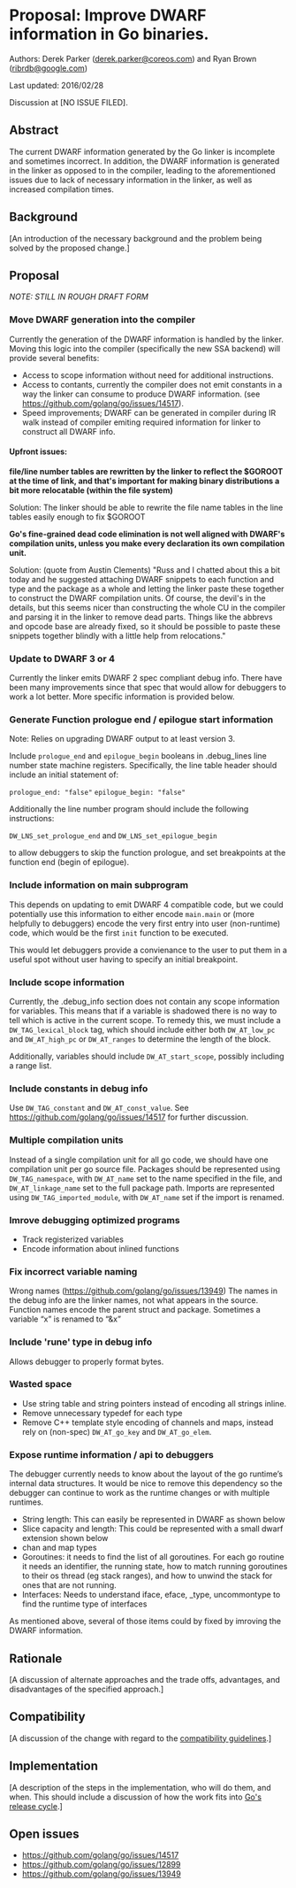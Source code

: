 # Proposal: Improve DWARF information in Go binaries.

Authors: Derek Parker (derek.parker@coreos.com) and Ryan Brown
(ribrdb@google.com)

Last updated: 2016/02/28

Discussion at [NO ISSUE FILED].

## Abstract

The current DWARF information generated by the Go linker is incomplete and
sometimes incorrect. In addition, the DWARF information is generated in the
linker as opposed to in the compiler, leading to the aforementioned issues due
to lack of necessary information in the linker, as well as increased compilation
times.

## Background

[An introduction of the necessary background and the problem being solved by the
proposed change.]

## Proposal

*NOTE: STILL IN ROUGH DRAFT FORM*

### Move DWARF generation into the compiler

Currently the generation of the DWARF information is handled by the linker.
Moving this logic into the compiler (specifically the new SSA backend) will
provide several benefits:

- Access to scope information without need for additional instructions.
- Access to contants, currently the compiler does not emit constants in a way
  the linker can consume to produce DWARF information. (see
  https://github.com/golang/go/issues/14517).
- Speed improvements; DWARF can be generated in compiler during IR walk instead
  of compiler emiting required information for linker to construct all DWARF
  info.

#### Upfront issues:

**file/line number tables are rewritten by the linker to reflect the $GOROOT at
the time of link, and that's important for making binary distributions a bit
more relocatable (within the file system)**

Solution: The linker should be able to rewrite the file name tables in the line
tables easily enough to fix $GOROOT

**Go's fine-grained dead code elimination is not well aligned with DWARF's
compilation units, unless you make every declaration its own compilation unit.**

Solution: (quote from Austin Clements) "Russ and I chatted about this a bit
today and he suggested attaching DWARF snippets to each function and type and
the package as a whole and letting the linker paste these together to construct
the DWARF compilation units. Of course, the devil's in the details, but this
seems nicer than constructing the whole CU in the compiler and parsing it in the
linker to remove dead parts. Things like the abbrevs and opcode base are already
fixed, so it should be possible to paste these snippets together blindly with a
little help from relocations."

### Update to DWARF 3 or 4

Currently the linker emits DWARF 2 spec compliant debug info. There have been
many improvements since that spec that would allow for debuggers to work a lot
better. More specific information is provided below.

### Generate Function prologue end / epilogue start information

Note: Relies on upgrading DWARF output to at least version 3.

Include `prologue_end` and `epilogue_begin` booleans in .debug_lines line number
state machine registers.  Specifically, the line table header should include an
initial statement of:

`prologue_end: "false"` `epilogue_begin: "false"`

Additionally the line number program should include the following instructions:

`DW_LNS_set_prologue_end` and `DW_LNS_set_epilogue_begin`

to allow debuggers to skip the function prologue, and set breakpoints at the
function end (begin of epilogue).

### Include information on main subprogram

This depends on updating to emit DWARF 4 compatible code, but we could
potentially use this information to either encode `main.main` or (more helpfully
to debuggers) encode the very first entry into user (non-runtime) code, which
would be the first `init` function to be executed.

This would let debuggers provide a convienance to the user to put them in a
useful spot without user having to specify an initial breakpoint.

### Include scope information

Currently, the .debug_info section does not contain any scope information for
variables. This means that if a variable is shadowed there is no way to tell
which is active in the current scope. To remedy this, we must include a
`DW_TAG_lexical_block` tag, which should include either both `DW_AT_low_pc` and
`DW_AT_high_pc` or `DW_AT_ranges` to determine the length of the block.

Additionally, variables should include `DW_AT_start_scope`, possibly including a
range list.

### Include constants in debug info

Use `DW_TAG_constant` and `DW_AT_const_value`. See
https://github.com/golang/go/issues/14517 for further discussion.

### Multiple compilation units

Instead of a single compilation unit for all go code, we should have one
compilation unit per go source file. Packages should be represented using
`DW_TAG_namespace`, with `DW_AT_name` set to the name specified in the file, and
`DW_AT_linkage_name` set to the full package path.  Imports are represented
using `DW_TAG_imported_module`, with `DW_AT_name` set if the import is renamed.

### Imrove debugging optimized programs

- Track registerized variables
- Encode information about inlined functions

### Fix incorrect variable naming

Wrong names (https://github.com/golang/go/issues/13949) The names in the debug
info are the linker names, not what appears in the source. Function names encode
the parent struct and package. Sometimes a variable “x” is renamed to “&x”

### Include 'rune' type in debug info

Allows debugger to properly format bytes.

### Wasted space

 - Use string table and string pointers instead of encoding all strings inline.
 - Remove unnecessary typedef for each type
 - Remove C++ template style encoding of channels and maps, instead rely on
   (non-spec) `DW_AT_go_key` and `DW_AT_go_elem`.

### Expose runtime information / api to debuggers

The debugger currently needs to know about the layout of the go runtime’s
internal data structures. It would be nice to remove this dependency so the
debugger can continue to work as the runtime changes or with multiple runtimes.

- String length: This can easily be represented in DWARF as shown below
- Slice capacity and length: This could be represented with a small dwarf
  extension shown below
- chan and map types
- Goroutines: it needs to find the list of all goroutines. For each go routine
  it needs an identifier, the running state, how to match running goroutines to
  their os thread (eg stack ranges), and how to unwind the stack for ones that
  are not running.
- Interfaces: Needs to understand iface, eface, \_type, uncommontype to find the
  runtime type of interfaces

As mentioned above, several of those items could by fixed by imroving the DWARF
information. 

## Rationale

[A discussion of alternate approaches and the trade offs, advantages, and
disadvantages of the specified approach.]

## Compatibility

[A discussion of the change with regard to the [compatibility
guidelines](https://golang.org/doc/go1compat).]

## Implementation

[A description of the steps in the implementation, who will do them, and when.
This should include a discussion of how the work fits into [Go's release
cycle](https://golang.org/wiki/Go-Release-Cycle).]

## Open issues

- https://github.com/golang/go/issues/14517
- https://github.com/golang/go/issues/12899
- https://github.com/golang/go/issues/13949
